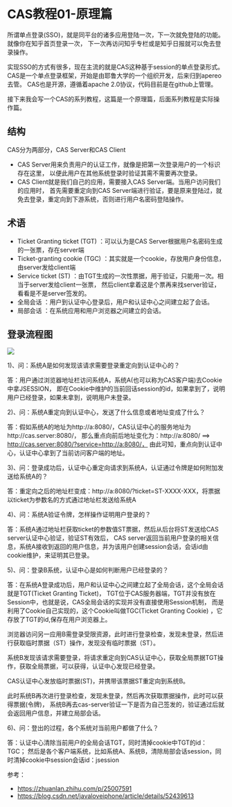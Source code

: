 # CAS教程01-原理篇

所谓单点登录(SSO)，就是同平台的诸多应用登陆一次，下一次就免登陆的功能。就像你在知乎首页登录一次， 下一次再访问知乎专栏或是知乎日报就可以免去登录操作。

实现SSO的方式有很多，现在主流的就是CAS这种基于session的单点登录形式。 CAS是一个单点登录框架，开始是由耶鲁大学的一个组织开发，后来归到apereo去管。 CAS也是开源，遵循着apache
2.0协议，代码目前是在github上管理。

接下来我会写一个CAS的系列教程，这篇是一个原理篇，后面系列教程是实际操作篇。

## 结构

CAS分为两部分，CAS Server和CAS Client

* CAS Server用来负责用户的认证工作，就像是把第一次登录用户的一个标识存在这里， 以便此用户在其他系统登录时验证其需不需要再次登录。
* CAS Client就是我们自己的应用，需要接入CAS Server端。当用户访问我们的应用时， 首先需要重定向到CAS Server端进行验证，要是原来登陆过，就免去登录，重定向到下游系统，否则进行用户名密码登陆操作。

## 术语

* Ticket Granting ticket (TGT) ：可以认为是CAS Server根据用户名密码生成的一张票，存在server端
* Ticket-granting cookie (TGC) ：其实就是一个cookie，存放用户身份信息，由server发给client端
* Service ticket (ST) ：由TGT生成的一次性票据，用于验证，只能用一次。相当于server发给client一张票， 然后client拿着这是个票再来找server验证，看看是不是server签发的。
* 全局会话 ：用户到认证中心登录后，用户和认证中心之间建立起了会话。
* 局部会话 ：在系统应用和用户浏览器之间建立的会话。

## 登录流程图

![](https://xnstatic-1253397658.file.myqcloud.com/cas20190218-01.jpg)

1)、问：系统A是如何发现该请求需要登录重定向到认证中心的？

答：用户通过浏览器地址栏访问系统A，系统A(也可以称为CAS客户端)去Cookie中拿JSESSION， 即在Cookie中维护的当前回话session的id，如果拿到了，说明用户已经登录，如果未拿到，说明用户未登录。

2)、问：系统A重定向到认证中心，发送了什么信息或者地址变成了什么？

答：假如系统A的地址为http://a:8080/，CAS认证中心的服务地址为http://cas.server:8080/，
那么重点向前后地址变化为：http://a:8080/ ==> http://cas.server:8080/?service=http://a:8080/，
由此可知，重点向到认证中心，认证中心拿到了当前访问客户端的地址。

3)、问：登录成功后，认证中心重定向请求到系统A，认证通过令牌是如何附加发送给系统A的？

答：重定向之后的地址栏变成：http://a:8080/?ticket=ST-XXXX-XXX，将票据以ticket为参数名的方式通过地址栏发送给系统A

4)、问：系统A验证令牌，怎样操作证明用户登录的？

答：系统A通过地址栏获取ticket的参数值ST票据，然后从后台将ST发送给CAS server认证中心验证，验证ST有效后， CAS
server返回当前用户登录的相关信息，系统A接收到返回的用户信息，并为该用户创建session会话，会话id由cookie维护，来证明其已登录。

5)、问：登录B系统，认证中心是如何判断用户已经登录的？

答：在系统A登录成功后，用户和认证中心之间建立起了全局会话，这个全局会话就是TGT(Ticket Granting Ticket)，
TGT位于CAS服务器端，TGT并没有放在Session中，也就是说，CAS全局会话的实现并没有直接使用Session机制， 而是利用了Cookie自己实现的，这个Cookie叫做TGC(Ticket Granting Cookie)
，它存放了TGT的id,保存在用户浏览器上。

浏览器访问另一应用B需登录受限资源，此时进行登录检查，发现未登录，然后进行获取临时票据（ST）操作，发现没有临时票据（ST）。

系统B发现该请求需要登录，将请求重定向到CAS认证中心，获取全局票据TGT操作，获取全局票据，可以获得，认证中心发现已经登录。

CAS认证中心发放临时票据(ST)，并携带该票据ST重定向到系统B。

此时系统B再次进行登录检查，发现未登录，然后再次获取票据操作，此时可以获得票据(令牌)， 系统B再去cas-server验证一下是否为自己签发的，验证通过后就会返回用户信息，并建立局部会话。

6)、问：登出的过程，各个系统对当前用户都做了什么？

答：认证中心清除当前用户的全局会话TGT，同时清掉cookie中TGT的id：TGC； 然后是各个客户端系统，比如系统A、系统B，清除局部会话session，同时清掉cookie中session会话id：jsession

参考：

* <https://zhuanlan.zhihu.com/p/25007591>
* <https://blog.csdn.net/javaloveiphone/article/details/52439613>
